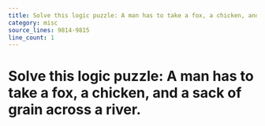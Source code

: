 ```yaml
---
title: Solve this logic puzzle: A man has to take a fox, a chicken, and a sack of grain across a river.
category: misc
source_lines: 9814-9815
line_count: 1
---
```


# Solve this logic puzzle: A man has to take a fox, a chicken, and a sack of grain across a river.
